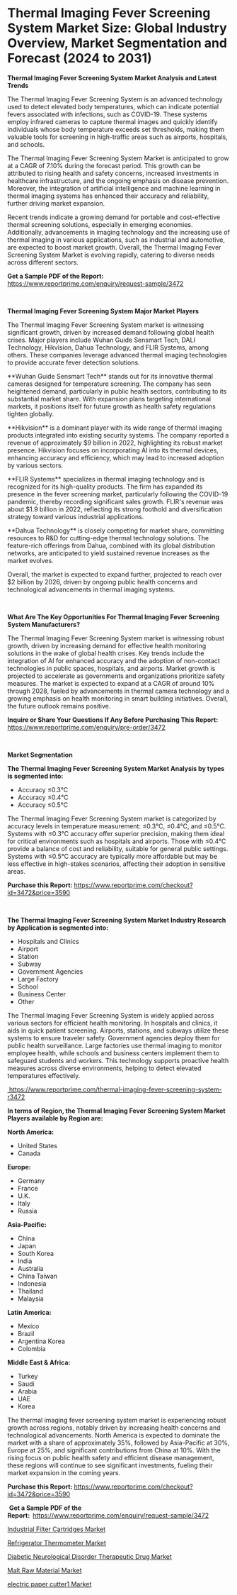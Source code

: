 <p><h1>Thermal Imaging Fever Screening System Market Size: Global Industry Overview, Market Segmentation and Forecast (2024 to 2031)</h1></p><p><strong>Thermal Imaging Fever Screening System Market Analysis and Latest Trends</strong></p>
<p><p>The Thermal Imaging Fever Screening System is an advanced technology used to detect elevated body temperatures, which can indicate potential fevers associated with infections, such as COVID-19. These systems employ infrared cameras to capture thermal images and quickly identify individuals whose body temperature exceeds set thresholds, making them valuable tools for screening in high-traffic areas such as airports, hospitals, and schools.</p><p>The Thermal Imaging Fever Screening System Market is anticipated to grow at a CAGR of 7.10% during the forecast period. This growth can be attributed to rising health and safety concerns, increased investments in healthcare infrastructure, and the ongoing emphasis on disease prevention. Moreover, the integration of artificial intelligence and machine learning in thermal imaging systems has enhanced their accuracy and reliability, further driving market expansion.</p><p>Recent trends indicate a growing demand for portable and cost-effective thermal screening solutions, especially in emerging economies. Additionally, advancements in imaging technology and the increasing use of thermal imaging in various applications, such as industrial and automotive, are expected to boost market growth. Overall, the Thermal Imaging Fever Screening System Market is evolving rapidly, catering to diverse needs across different sectors.</p></p>
<p><strong>Get a Sample PDF of the Report:&nbsp;</strong> <a href="https://www.reportprime.com/enquiry/request-sample/3472">https://www.reportprime.com/enquiry/request-sample/3472</a></p>
<p>&nbsp;</p>
<p><strong>Thermal Imaging Fever Screening System Major Market Players</strong></p>
<p><p>The Thermal Imaging Fever Screening System market is witnessing significant growth, driven by increased demand following global health crises. Major players include Wuhan Guide Sensmart Tech, DALI Technology, Hikvision, Dahua Technology, and FLIR Systems, among others. These companies leverage advanced thermal imaging technologies to provide accurate fever detection solutions.</p><p>**Wuhan Guide Sensmart Tech** stands out for its innovative thermal cameras designed for temperature screening. The company has seen heightened demand, particularly in public health sectors, contributing to its substantial market share. With expansion plans targeting international markets, it positions itself for future growth as health safety regulations tighten globally.</p><p>**Hikvision** is a dominant player with its wide range of thermal imaging products integrated into existing security systems. The company reported a revenue of approximately $9 billion in 2022, highlighting its robust market presence. Hikvision focuses on incorporating AI into its thermal devices, enhancing accuracy and efficiency, which may lead to increased adoption by various sectors.</p><p>**FLIR Systems** specializes in thermal imaging technology and is recognized for its high-quality products. The firm has expanded its presence in the fever screening market, particularly following the COVID-19 pandemic, thereby recording significant sales growth. FLIR's revenue was about $1.9 billion in 2022, reflecting its strong foothold and diversification strategy toward various industrial applications.</p><p>**Dahua Technology** is closely competing for market share, committing resources to R&D for cutting-edge thermal technology solutions. The feature-rich offerings from Dahua, combined with its global distribution networks, are anticipated to yield sustained revenue increases as the market evolves.</p><p>Overall, the market is expected to expand further, projected to reach over $2 billion by 2026, driven by ongoing public health concerns and technological advancements in thermal imaging systems.</p></p>
<p>&nbsp;</p>
<p><strong>What Are The Key Opportunities For Thermal Imaging Fever Screening System Manufacturers?</strong></p>
<p><p>The Thermal Imaging Fever Screening System market is witnessing robust growth, driven by increasing demand for effective health monitoring solutions in the wake of global health crises. Key trends include the integration of AI for enhanced accuracy and the adoption of non-contact technologies in public spaces, hospitals, and airports. Market growth is projected to accelerate as governments and organizations prioritize safety measures. The market is expected to expand at a CAGR of around 10% through 2028, fueled by advancements in thermal camera technology and a growing emphasis on health monitoring in smart building initiatives. Overall, the future outlook remains positive.</p></p>
<p><strong>Inquire or Share Your Questions If Any Before Purchasing This Report:</strong> <a href="https://www.reportprime.com/enquiry/pre-order/3472">https://www.reportprime.com/enquiry/pre-order/3472</a></p>
<p>&nbsp;</p>
<p><strong>Market Segmentation</strong></p>
<p><strong>The Thermal Imaging Fever Screening System Market Analysis by types is segmented into:</strong></p>
<p><ul><li>Accuracy ≤0.3℃</li><li>Accuracy ≤0.4℃</li><li>Accuracy ≤0.5℃</li></ul></p>
<p><p>The Thermal Imaging Fever Screening System market is categorized by accuracy levels in temperature measurement: ≤0.3℃, ≤0.4℃, and ≤0.5℃. Systems with ≤0.3℃ accuracy offer superior precision, making them ideal for critical environments such as hospitals and airports. Those with ≤0.4℃ provide a balance of cost and reliability, suitable for general public settings. Systems with ≤0.5℃ accuracy are typically more affordable but may be less effective in high-stakes scenarios, affecting their adoption in sensitive areas.</p></p>
<p><strong>Purchase this Report:&nbsp;</strong><a href="https://www.reportprime.com/checkout?id=3472&price=3590">https://www.reportprime.com/checkout?id=3472&price=3590</a></p>
<p>&nbsp;</p>
<p><strong>The Thermal Imaging Fever Screening System Market Industry Research by Application is segmented into:</strong></p>
<p><ul><li>Hospitals and Clinics</li><li>Airport</li><li>Station</li><li>Subway</li><li>Government Agencies</li><li>Large Factory</li><li>School</li><li>Business Center</li><li>Other</li></ul></p>
<p><p>The Thermal Imaging Fever Screening System is widely applied across various sectors for efficient health monitoring. In hospitals and clinics, it aids in quick patient screening. Airports, stations, and subways utilize these systems to ensure traveler safety. Government agencies deploy them for public health surveillance. Large factories use thermal imaging to monitor employee health, while schools and business centers implement them to safeguard students and workers. This technology supports proactive health measures across diverse environments, helping to detect elevated temperatures effectively.</p></p>
<p><a href="https://www.reportprime.com/thermal-imaging-fever-screening-system-r3472">&nbsp;https://www.reportprime.com/thermal-imaging-fever-screening-system-r3472</a></p>
<p><strong>In terms of Region, the Thermal Imaging Fever Screening System Market Players available by Region are:</strong></p>
<p>
    <p> <strong> North America: </strong>
        <ul>
            <li>United States</li>
            <li>Canada</li>
        </ul>
        </p> 
    <p> <strong> Europe: </strong>
        <ul>
            <li>Germany</li>
            <li>France</li>
            <li>U.K.</li>
            <li>Italy</li>
            <li>Russia</li>
        </ul>
        </p> 
    <p> <strong> Asia-Pacific: </strong>
        <ul>
            <li>China</li>
            <li>Japan</li>
            <li>South Korea</li>
            <li>India</li>
            <li>Australia</li>
            <li>China Taiwan</li>
            <li>Indonesia</li>
            <li>Thailand</li>
            <li>Malaysia</li>
        </ul>
        </p> 
    <p> <strong> Latin America: </strong>
        <ul>
            <li>Mexico</li>
            <li>Brazil</li>
            <li>Argentina Korea</li>
            <li>Colombia</li>
        </ul>
        </p> 
    <p> <strong> Middle East & Africa: </strong>
        <ul>
            <li>Turkey</li>
            <li>Saudi</li>
            <li>Arabia</li>
            <li>UAE</li>
            <li>Korea</li>
        </ul>
    </p>
    </p>
<p><p>The thermal imaging fever screening system market is experiencing robust growth across regions, notably driven by increasing health concerns and technological advancements. North America is expected to dominate the market with a share of approximately 35%, followed by Asia-Pacific at 30%, Europe at 25%, and significant contributions from China at 10%. With the rising focus on public health safety and efficient disease management, these regions will continue to see significant investments, fueling their market expansion in the coming years.</p></p>
<p><strong>Purchase this Report: </strong><a href="https://www.reportprime.com/checkout?id=3472&price=3590">https://www.reportprime.com/checkout?id=3472&price=3590</a></p>
<p>&nbsp;<strong>Get a Sample PDF of the Report:&nbsp;&nbsp;</strong><a href="https://www.reportprime.com/enquiry/request-sample/3472">https://www.reportprime.com/enquiry/request-sample/3472</a></p>
<p><strong></strong></p>
<p><p><a href="https://www.linkedin.com/pulse/insights-industrial-filter-cartridges-industry-market-financial-ntvjf?trackingId=stpKCiHOTC6P3eZsmWLoaQ%3D%3D">Industrial Filter Cartridges Market</a></p><p><a href="https://www.linkedin.com/pulse/global-refrigerator-thermometer-market-analysis-key-trends-xvivc?trackingId=kgyK6rMqQ%2FKec164BHg0QA%3D%3D">Refrigerator Thermometer Market</a></p><p><a href="https://issuu.com/reportprime-2/docs/diabetic-neurological-disorder-ther_e32746b05e2043">Diabetic Neurological Disorder Therapeutic Drug Market</a></p><p><a href="https://issuu.com/reportprime-2/docs/malt-raw-material-market-size-2030._3c4225eec0b11d">Malt Raw Material Market</a></p><p><a href="https://github.com/guneycigdem35/Market-Research-Report-List-4/blob/main/electric-paper-cutter1-market.md">electric paper cutter1 Market</a></p></p>